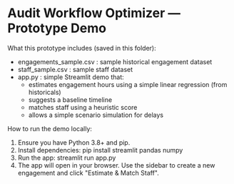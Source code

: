 
Audit Workflow Optimizer — Prototype Demo
=======================================

What this prototype includes (saved in this folder):
- engagements_sample.csv : sample historical engagement dataset
- staff_sample.csv : sample staff dataset
- app.py : simple Streamlit demo that:
    * estimates engagement hours using a simple linear regression (from historicals)
    * suggests a baseline timeline
    * matches staff using a heuristic score
    * allows a simple scenario simulation for delays

How to run the demo locally:
1. Ensure you have Python 3.8+ and pip.
2. Install dependencies:
    pip install streamlit pandas numpy
3. Run the app:
    streamlit run app.py
4. The app will open in your browser. Use the sidebar to create a new engagement and click "Estimate & Match Staff".




